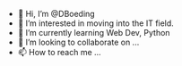 - 👋 Hi, I’m @DBoeding
- 👀 I’m interested in moving into the IT field.
- 🌱 I’m currently learning Web Dev, Python
- 💞️ I’m looking to collaborate on ...
- 📫 How to reach me ...

<!---
DBoeding/DBoeding is a ✨ special ✨ repository because its `README.md` (this file) appears on your GitHub profile.
You can click the Preview link to take a look at your changes.
--->
